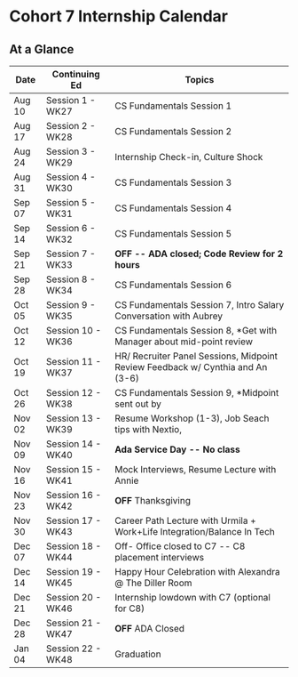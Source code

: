 # Cohort 7 Internship Calendar

## At a Glance

Date    | Continuing Ed         | Topics
--------|----------------|-----------------------------
Aug 10  | Session 1 - WK27 | CS Fundamentals Session 1
Aug 17  | Session 2 - WK28 | CS Fundamentals Session 2
Aug 24  | Session 3 - WK29 | Internship Check-in, Culture Shock
Aug 31  | Session 4 - WK30 | CS Fundamentals Session 3
Sep 07  | Session 5 - WK31 | CS Fundamentals Session 4
Sep 14  | Session 6 - WK32 | CS Fundamentals Session 5
Sep 21  | Session 7 - WK33 | **OFF -- ADA closed; Code Review for 2 hours**
Sep 28  | Session 8 - WK34 | CS Fundamentals Session 6
Oct 05  | Session 9 - WK35 | CS Fundamentals Session 7, Intro Salary Conversation with Aubrey
Oct 12  | Session 10 - WK36 | CS Fundamentals Session 8, *Get with Manager about mid-point review
Oct 19  | Session 11 - WK37 | HR/ Recruiter Panel Sessions, Midpoint Review Feedback w/ Cynthia and An (3-6)
Oct 26  | Session 12 - WK38 | CS Fundamentals Session 9, *Midpoint sent out by <insert deadline here>
Nov 02  | Session 13 - WK39 | Resume Workshop (1-3), Job Seach tips with Nextio, 
Nov 09  | Session 14 - WK40 | **Ada Service Day -- No class**
Nov 16  | Session 15 - WK41 | Mock Interviews, Resume Lecture with Annie
Nov 23  | Session 16 - WK42 | **OFF** Thanksgiving
Nov 30  | Session 17 - WK43 | Career Path Lecture with Urmila + Work+Life Integration/Balance In Tech
Dec 07  | Session 18 - WK44 | Off- Office closed to C7 -- C8 placement interviews
Dec 14  | Session 19 - WK45 | Happy Hour Celebration with Alexandra @ The Diller Room
Dec 21  | Session 20 - WK46 | Internship lowdown with C7 (optional for C8)
Dec 28  | Session 21 - WK47 | **OFF** ADA Closed
Jan 04  | Session 22 - WK48 | Graduation

